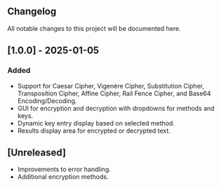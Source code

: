 ## Changelog
All notable changes to this project will be documented here.
## [1.0.0] - 2025-01-05
### Added
- Support for Caesar Cipher, Vigenère Cipher, Substitution Cipher, Transposition Cipher, Affine Cipher, Rail Fence Cipher, and Base64 Encoding/Decoding.
- GUI for encryption and decryption with dropdowns for methods and keys.
- Dynamic key entry display based on selected method.
- Results display area for encrypted or decrypted text.
## [Unreleased]
- Improvements to error handling.
- Additional encryption methods.
